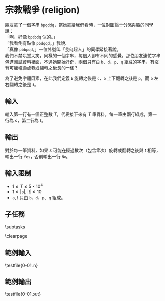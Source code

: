 # 宗教戰爭 (religion)

朋友拿了一個字串 `bpqddq`，當她拿給我們看時，一位對圖論十分感與趣的同學說：  
「啊，好像 `bppbdq` 似的。」  
「我看倒有點像 `pbdqqd`。」我說。  
「真像 `pbbpqd`。」一位外號叫「幾何超人」的同學緊接著說。  
我們不禁哄堂大笑，同樣的一個字串，每個人卻有不同的感覺。那位朋友連忙字串包進測試資料裡面，不過她開始好奇，兩個只有由 `b`、`d`、`p`、`q` 組成的字串，有沒有可能經過旋轉或翻轉之後長的一樣？  

為了避免字體因素，在此我們定義 `b` 旋轉之後是 `q`，`b` 上下翻轉之後是 `p`，而 `b` 左右翻轉之後是 `d`。

## 輸入
輸入第一行有一個正整數 $T$，代表接下來有 $T$ 筆資料，每一筆由兩行組成，第一行為 $s$，第二行為 $t$。

## 輸出
對於每一筆資料，如果 $s$ 可能在經過數次（包含零次）旋轉或翻轉之後與 $t$ 相等，輸出一行 `Yes`，否則輸出一行 `No`。  

## 輸入限制
 - $1 \leq T \leq 5 \times 10^4$
 - $1 \leq |s|, |t| \leq 10$
 - $s, t$  只由 `b`、`d`、`p`、`q` 組成。

## 子任務
\subtasks

\clearpage

## 範例輸入
\testfile{0-01.in}

## 範例輸出
\testfile{0-01.out}

